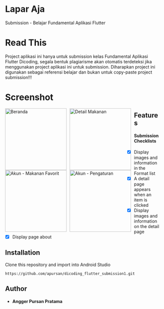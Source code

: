 # Lapar Aja

Submission - Belajar Fundamental Aplikasi Flutter

# Read This
Project aplikasi ini hanya untuk submission kelas Fundamental Aplikasi Flutter Dicoding, segala bentuk plagiarisme akan otomatis terdeteksi jika menggunakan project aplikasi ini untuk submission. Diharapkan project ini digunakan sebagai referensi belajar dan bukan untuk copy-paste project submission!!!

# Screenshot
<img src="https://user-images.githubusercontent.com/41522863/105827875-16424480-5ff5-11eb-8c39-452a57c5c188.jpg"
     alt="Beranda"
     style="float: left; margin-right: 10px;"
     width="200" />
<img src="https://user-images.githubusercontent.com/41522863/105827883-18a49e80-5ff5-11eb-912e-cf850589956c.jpg"
     alt="Detail Makanan"
     style="float: left; margin-right: 10px;"
     width="200" />
<img src="https://user-images.githubusercontent.com/41522863/105827887-19d5cb80-5ff5-11eb-8798-8cc8edefc561.jpg"
     alt="Akun - Makanan Favorit"
     style="float: left; margin-right: 10px;"
     width="200" />
<img src="https://user-images.githubusercontent.com/41522863/105827890-1a6e6200-5ff5-11eb-8453-3ace5ae4e8f8.jpg"
     alt="Akun - Pengaturan"
     style="float: left; margin-right: 10px;"
     width="200" />
     
## Features
#### Submission Checklists
- [x] Display images and information in the Format list
- [x] A detail page appears when an item is clicked
- [x] Display images and information on the detail page
- [x] Display page about

## Installation
Clone this repository and import into Android Studio
```
https://github.com/apursan/dicoding_flutter_submission1.git
```
## Author
* #### Angger Pursan Pratama
